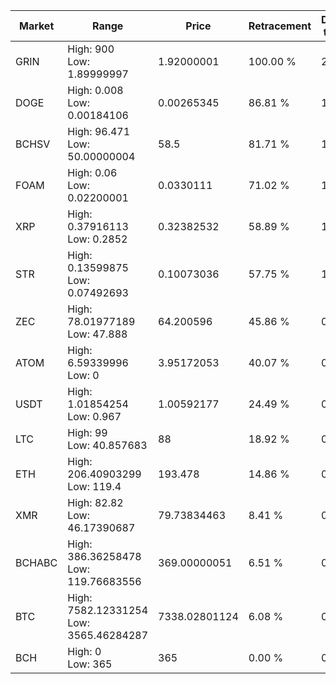 | Market | Range | Price| Retracement | Doubles to 50% |
| --- | --- | --- | --- | --- |
| GRIN | High: 900<br />Low: 1.89999997 | 1.92000001 | 100.00 % | 234.87 |
| DOGE | High: 0.008<br />Low: 0.00184106 | 0.00265345 | 86.81 % | 1.85 |
| BCHSV | High: 96.471<br />Low: 50.00000004 | 58.5 | 81.71 % | 1.25 |
| FOAM | High: 0.06<br />Low: 0.02200001 | 0.0330111 | 71.02 % | 1.24 |
| XRP | High: 0.37916113<br />Low: 0.2852 | 0.32382532 | 58.89 % | 1.03 |
| STR | High: 0.13599875<br />Low: 0.07492693 | 0.10073036 | 57.75 % | 1.05 |
| ZEC | High: 78.01977189<br />Low: 47.888 | 64.200596 | 45.86 % | 0.00 |
| ATOM | High: 6.59339996<br />Low: 0 | 3.95172053 | 40.07 % | 0.00 |
| USDT | High: 1.01854254<br />Low: 0.967 | 1.00592177 | 24.49 % | 0.00 |
| LTC | High: 99<br />Low: 40.857683 | 88 | 18.92 % | 0.00 |
| ETH | High: 206.40903299<br />Low: 119.4 | 193.478 | 14.86 % | 0.00 |
| XMR | High: 82.82<br />Low: 46.17390687 | 79.73834463 | 8.41 % | 0.00 |
| BCHABC | High: 386.36258478<br />Low: 119.76683556 | 369.00000051 | 6.51 % | 0.00 |
| BTC | High: 7582.12331254<br />Low: 3565.46284287 | 7338.02801124 | 6.08 % | 0.00 |
| BCH | High: 0<br />Low: 365 | 365 | 0.00 % | 0.00 |
